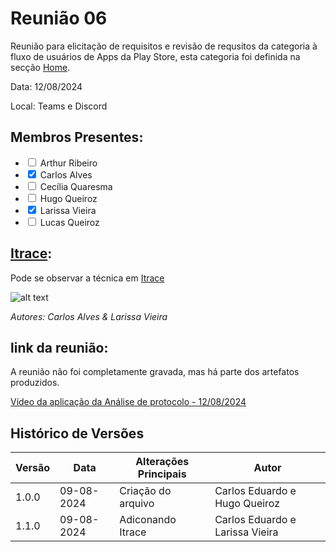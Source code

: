 # Reunião 06
Reunião para elicitação de requisitos  e revisão de requsitos da categoria à fluxo de usuários de Apps da Play Store, esta categoria foi definida na secção [Home](../home/home.md).

Data:  12/08/2024 

Local: Teams e Discord


## Membros Presentes:
<form>
  <ul>
    <li><input type="checkbox" id="membro1" ><label for="membro1"> Arthur Ribeiro</label></li>
    <li><input type="checkbox" id="membro2" checked><label for="membro2"> Carlos Alves</label></li>
    <li><input type="checkbox" id="membro3" ><label for="membro3"> Cecília Quaresma</label></li>
    <li><input type="checkbox" id="membro4" ><label for="membro4"> Hugo Queiroz</label></li>
    <li><input type="checkbox" id="membro4" checked><label for="membro4"> Larissa Vieira</label></li>
    <li><input type="checkbox" id="membro4" ><label for="membro4"> Lucas Queiroz</label></li>
  </ul>
</form>

## [Itrace](reunioes.md#itrace):
Pode se observar a técnica em [Itrace](reunioes.md#itrace)

![alt text](../assets/imagens/iTrace%20-%20reunião%2012_08.jpeg)

*Autores: Carlos Alves & Larissa Vieira*


## link da reunião:
A reunião não foi completamente gravada, mas há parte dos artefatos produzidos.

[Vídeo da aplicação da Análise de protocolo - 12/08/2024 ](https://drive.google.com/file/d/1dujdWX5reqy406u1oGvMoWOQ-NWWkRLl/view?usp=sharing)



## Histórico de Versões

| Versão | Data       | Alterações Principais                             | Autor        |
|--------|------------|---------------------------------------------------|--------------|
| 1.0.0  | 09-08-2024 | Criação do arquivo | Carlos Eduardo e Hugo Queiroz |
| 1.1.0  | 09-08-2024 | Adiconando Itrace | Carlos Eduardo e Larissa Vieira |